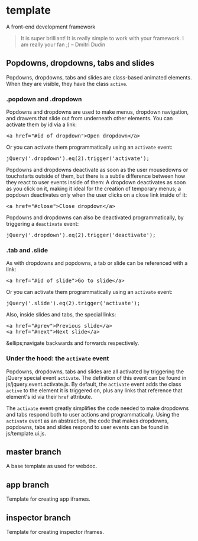<h1>template</h1>

<p>A front-end development framework</p>

<blockquote>It is super brilliant! It is really simple to work with your framework. I am really your fan ;) – Dmitri Dudin</blockquote>

<h2>Popdowns, dropdowns, tabs and slides</h2>

<p>Popdowns, dropdowns, tabs and slides are class-based animated elements. When they are visible, they have the class <code>active</code>.</p>

<h3>.popdown and .dropdown</h3>

<p>Popdowns and dropdowns are used to make menus, dropdown navigation, and drawers that slide out from underneath other elements. You can activate them by id via a link:</p>
<pre>&lt;a href=&quot;#id_of_dropdown&quot;&gt;Open dropdown&lt;/a&gt;</pre>

<p>Or you can activate them programmatically using an <code>activate</code> event:</p>
<pre>jQuery('.dropdown').eq(2).trigger('activate');</pre>

<p>Popdowns and dropdowns deactivate as soon as the user mousedowns or touchstarts outside of them, but there is a subtle difference between how they react to user events inside of them: A dropdown deactivates as soon as you click on it, making it ideal for the creation of temporary menus; a popdown deactivates only when the user clicks on a close link inside of it:</p>
<pre>&lt;a href=&quot;#close&quot;&gt;Close dropdown&lt;/a&gt;</pre>

<p>Popdowns and dropdowns can also be deactivated programmatically, by triggering a <code>deactivate</code> event:</p>
<pre>jQuery('.dropdown').eq(2).trigger('deactivate');</pre>

<h3>.tab and .slide</h3>

<p>As with dropdowns and popdowns, a tab or slide can be referenced with a link:</p>
<pre>&lt;a href=&quot;#id_of_slide&quot;&gt;Go to slide&lt;/a&gt;</pre>

<p>Or you can activate them programmatically using an <code>activate</code> event:</p>
<pre>jQuery('.slide').eq(2).trigger('activate');</pre>

<p>Also, inside slides and tabs, the special links:</p>
<pre>&lt;a href=&quot;#prev&quot;&gt;Previous slide&lt;/a&gt;
&lt;a href=&quot;#next&quot;&gt;Next slide&lt;/a&gt;</pre>
<p>&ellips;navigate backwards and forwards respectively.</p>

<h3>Under the hood: the <code>activate</code> event</h3>

<p>Popdowns, dropdowns, tabs and slides are all activated by triggering the jQuery special event <code>activate</code>. The definition of this event can be found in js/jquery.event.activate.js. By default, the <code>activate</code> event adds the class <code>active</code> to the element it is triggered on, plus any links that reference that element's id via their <code>href</code> attribute.</p>

<p>The <code>activate</code> event greatly simplifies the code needed to make dropdowns and tabs respond both to user actions and programmatically. Using the <code>activate</code> event as an abstraction, the code that makes dropdowns, popdowns, tabs and slides respond to user events can be found in js/template.ui.js.</p>

<h2>master branch</h2>

<p>A base template as used for webdoc.</p>

<h2>app branch</h2>

<p>Template for creating app iframes.</p>

<h2>inspector branch</h2>

<p>Template for creating inspector iframes.</p>